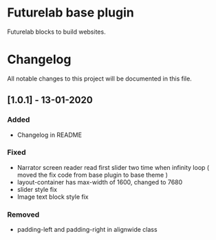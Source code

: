 # Futurelab base plugin
Futurelab blocks to build websites.

# Changelog

All notable changes to this project will be documented in this file.

## [1.0.1] - 13-01-2020

### Added
- Changelog in README

### Fixed
- Narrator screen reader read first slider two time when infinity loop ( moved the fix code from base plugin to base theme )
- layout-container has max-width of 1600, changed to 7680
- slider style fix
- Image text block style fix

### Removed
- padding-left and padding-right in alignwide class
